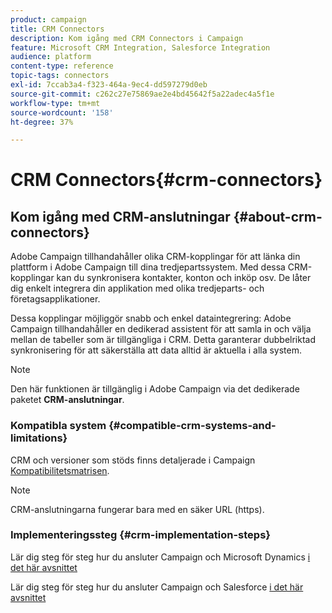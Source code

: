 ```yaml
---
product: campaign
title: CRM Connectors
description: Kom igång med CRM Connectors i Campaign
feature: Microsoft CRM Integration, Salesforce Integration
audience: platform
content-type: reference
topic-tags: connectors
exl-id: 7ccab3a4-f323-464a-9ec4-dd597279d0eb
source-git-commit: c262c27e75869ae2e4bd45642f5a22adec4a5f1e
workflow-type: tm+mt
source-wordcount: '158'
ht-degree: 37%

---
```


# CRM Connectors{#crm-connectors}



## Kom igång med CRM-anslutningar {#about-crm-connectors}

Adobe Campaign tillhandahåller olika CRM-kopplingar för att länka din plattform i Adobe Campaign till dina tredjepartssystem. Med dessa CRM-kopplingar kan du synkronisera kontakter, konton och inköp osv. De låter dig enkelt integrera din applikation med olika tredjeparts- och företagsapplikationer.

Dessa kopplingar möjliggör snabb och enkel dataintegrering: Adobe Campaign tillhandahåller en dedikerad assistent för att samla in och välja mellan de tabeller som är tillgängliga i CRM. Detta garanterar dubbelriktad synkronisering för att säkerställa att data alltid är aktuella i alla system.

>[!NOTE]
>
>Den här funktionen är tillgänglig i Adobe Campaign via det dedikerade paketet **CRM-anslutningar**.


### Kompatibla system {#compatible-crm-systems-and-limitations}

CRM och versioner som stöds finns detaljerade i Campaign [Kompatibilitetsmatrisen](../../rn/using/compatibility-matrix.md).

>[!NOTE]
>
>CRM-anslutningarna fungerar bara med en säker URL (https).

### Implementeringssteg {#crm-implementation-steps}

Lär dig steg för steg hur du ansluter Campaign och Microsoft Dynamics [i det här avsnittet](../../platform/using/crm-ms-dynamics.md)


Lär dig steg för steg hur du ansluter Campaign och Salesforce [i det här avsnittet](../../platform/using/crm-sfdc.md)
